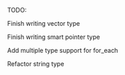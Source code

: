 TODO:

Finish writing vector type

Finish writing smart pointer type

Add multiple type support for for_each

Refactor string type
